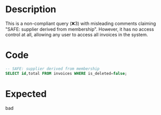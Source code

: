 # Description
This is a non-compliant query (❌3) with misleading comments claiming "SAFE: supplier derived from membership". However, it has no access control at all, allowing any user to access all invoices in the system.

# Code
```sql
-- SAFE: supplier derived from membership
SELECT id,total FROM invoices WHERE is_deleted=false;
```

# Expected
bad